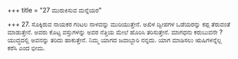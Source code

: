 +++
title = "27 ಮುರುಕಿಸುವ ಮನ್ನೆಯರ"

+++
27. ಸೊಕ್ಕಿರುವ ನಾಯಕರ ಗಂಟಲ ನಾಳವನ್ನು ಮುರಿಯುತ್ತೇನೆ. ಅಖಿಳ ದ್ವೀಪಗಳ ಒಡೆಯರನ್ನು ಕಪ್ಪ ತೆರುವಂತೆ ಮಾಡುತ್ತೇನೆ. ಅವರು ಕೊಟ್ಟ ವಸ್ತುಗಳನ್ನು ಅವರ ನೆತ್ತಿಯ ಮೇಲೆ ಹೊರಿಸಿ ತರಿಸುತ್ತೇನೆ. ಮಾಗಧನು ಕರುಬುವನೇ ? ಯುದ್ಧದಲ್ಲಿ ಅವನನ್ನು ತರಿದು ಹಾಕುತ್ತೇನೆ. ನಿಮ್ಮ ಯಾಗದ ಜವಾಬ್ದಾರಿ ನನ್ನದು. ಯಾಗ ಮಾಡಿಸಲು ಋಷಿಗಳನ್ನೆಲ್ಲ ಕರೆಸಿ ಎಂದ ಭೀಮ.
